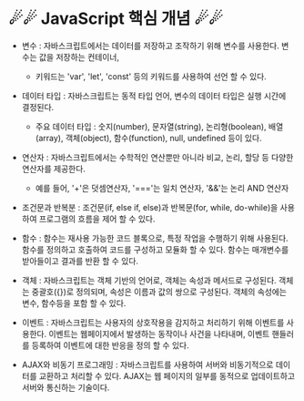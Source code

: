 # ☄☄ JavaScript 핵심 개념 ☄☄

- 변수 : 자바스크립트에서는 데이터를 저장하고 조작하기 위해 변수를 사용한다. 변수는 값을 저장하는 컨테이너,
  - 키워드는 'var', 'let', 'const' 등의 키워드를 사용하여 선언 할 수 있다.

- 데이터 타입 : 자바스크립트는 동적 타입 언어, 변수의 데이터 타입은 실행 시간에 결정된다.
  - 주요 데이터 타입 : 숫지(number), 문자열(string), 논리형(boolean), 배열(array), 객체(object), 함수(function), null, undefined 등이 있다.

- 연산자 : 자바스크립트에서는 수학적인 연산뿐만 아니라 비교, 논리, 할당 등 다양한 연산자를 제공한다. 
  - 예를 들어, '+'은 덧셈연산자, '==='는 일치 연산자, '&&'는 논리 AND 연산자

- 조건문과 반복분 : 조건문(if, else if, else)과 반복문(for, while, do-while)을 사용하여 프로그램의 흐름을 제어 할 수 있다.

- 함수 : 함수는 재사용 가능한 코드 블록으로, 특정 작업을 수행하기 위해 사용된다. 함수를 정의하고 호출하여 코드를 구성하고 모듈화 할 수 있다. 함수는 매개변수를 받아들이고 결과를 반환 할 수 있다.

- 객체 : 자바스크립트는 객체 기반의 언어로, 객체는 속성과 메서드로 구성된다. 객체는 중괄호({})로 정의되며, 속성은 이름과 값의 쌍으로 구성된다. 객체의 속성에는
  변수, 함수등을 포함 할 수 있다.
  
- 이벤트 : 자바스크립트는 사용자의 상호작용을 감지하고 처리하기 위해 이벤트를 사용한다. 이벤트는 웹페이지에서 발생하는 동작이나 사건을 나타내며,
  이벤트 핸들러를 등록하여 이벤트에 대한 반응을 정의 할 수 있다.
  
- AJAX와 비동기 프로그래밍 : 자바스크립트를 사용하여 서버와 비동기적으로 데이터를 교환하고 처리할 수 있다. AJAX는 웹 페이지의 일부를 동적으로 업데이트하고
  서버와 통신하는 기술이다.
